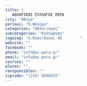 ```yaml
---
title: |
   ΑΘΛΗΤΙΚΟΣ ΣΥΛΛΟΓΟΣ ΠΕΡΑ
city: "Αθήνα"
perioxi: "Π.Φάληρο"
categories: "Αθλητισμός"
subcategories: "Κολύμβηση"
logoimg: "Λ.Ποσειδώνος 40        "
website: ""
facebook: ""
phone: "info@as-pera.gr"
email: "info@as-pera.gr"
courses: ""
places: ""
rensponsibles: ""
zipcode: "(210) 9848435"
---
```




